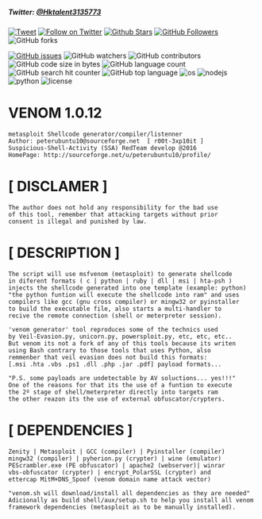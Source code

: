##### Twitter: [@Hktalent3135773](https://twitter.com/Hktalent3135773)
[![Tweet](https://img.shields.io/twitter/url/http/Hktalent3135773.svg?style=social)](https://twitter.com/intent/tweet?original_referer=https%3A%2F%2Fdeveloper.twitter.com%2Fen%2Fdocs%2Ftwitter-for-websites%2Ftweet-button%2Foverview&ref_src=twsrc%5Etfw&text=Venom%20-%20Automated%20Pentest%20Recon%20Scanner%20%40Hktalent3135773&tw_p=tweetbutton&url=https%3A%2F%2Fgithub.com%2Fhktalent%2FVenom)
[![Follow on Twitter](https://img.shields.io/twitter/follow/Hktalent3135773.svg?style=social&label=Follow)](https://twitter.com/intent/follow?screen_name=Hktalent3135773)
[![Github Stars](https://img.shields.io/github/stars/hktalent/Venom.svg?style=social&label=Stars&color=orange)](https://github.com/hktalent/Venom/) 
[![GitHub Followers](https://img.shields.io/github/followers/hktalent.svg?style=social&label=Follow)](https://github.com/hktalent/Venom/)
![GitHub forks](https://img.shields.io/github/forks/hktalent/Venom.svg?style=social&label=Fork)

[![GitHub issues](https://img.shields.io/github/issues/hktalent/Venom.svg)](https://github.com/hktalent/Venom/issues) 
![GitHub watchers](https://img.shields.io/github/watchers/hktalent/Venom.svg?label=Watch)
![GitHub contributors](https://img.shields.io/github/contributors/hktalent/Venom.svg?colorB=red&colorA=orange)
![GitHub code size in bytes](https://img.shields.io/github/languages/code-size/hktalent/Venom.svg?colorB=ff9988&colorA=006666)
![GitHub language count](https://img.shields.io/github/languages/count/hktalent/Venom.svg?colorB=995500&colorA=551166)
![GitHub search hit counter](https://img.shields.io/github/search/hktalent/Venom/goto.svg?colorB=0077ff&colorA=11aadd)
![GitHub top language](https://img.shields.io/github/languages/top/hktalent/Venom.svg?colorB=red&colorA=dd88ff)
![os](https://img.shields.io/badge/OS-Linux,%20Window,%20macOS-green.svg)
![nodejs](https://img.shields.io/badge/nodejs-blue.svg)
![python](https://img.shields.io/badge/python2-red.svg)
![license](https://img.shields.io/github/license/mashape/apistatus.svg)




# VENOM 1.0.12
```
metasploit Shellcode generator/compiler/listenner
Author: peterubuntu10@sourceforge.net  [ r00t-3xp10it ]
Suspicious-Shell-Activity (SSA) RedTeam develop @2016
HomePage: http://sourceforge.net/u/peterubuntu10/profile/
```

# [ DISCLAMER ]
```
The author does not hold any responsibility for the bad use
of this tool, remember that attacking targets without prior
consent is illegal and punished by law.
```

# [ DESCRIPTION ]
```
The script will use msfvenom (metasploit) to generate shellcode
in diferent formats ( c | python | ruby | dll | msi | hta-psh )
injects the shellcode generated into one template (example: python)
"the python funtion will execute the shellcode into ram" and uses
compilers like gcc (gnu cross compiler) or mingw32 or pyinstaller
to build the executable file, also starts a multi-handler to
recive the remote connection (shell or meterpreter session).

'venom generator' tool reproduces some of the technics used
by Veil-Evasion.py, unicorn.py, powersploit.py, etc, etc, etc..
But venom its not a fork of any of this tools because its writen
using Bash contrary to those tools that uses Python, also
remmenber that veil evasion does not build this formats:
[.msi .hta .vbs .ps1 .dll .php .jar .pdf] payload formats...

"P.S. some payloads are undetectable by AV soluctions... yes!!!"
One of the reasons for that its the use of a funtion to execute
the 2º stage of shell/meterpreter directly into targets ram
the other reazon its the use of external obfuscator/crypters.
```

# [ DEPENDENCIES ]
```
Zenity | Metasploit | GCC (compiler) | Pyinstaller (compiler)
mingw32 (compiler) | pyherion.py (crypter) | wine (emulator)
PEScrambler.exe (PE obfuscator) | apache2 (webserver)| winrar
vbs-obfuscator (crypter) | encrypt_PolarSSL (crypter) and
ettercap MitM+DNS_Spoof (venom domain name attack vector)

"venom.sh will download/install all dependencies as they are needed"
Adicionally as build shell/aux/setup.sh to help you install all venom
framework dependencies (metasploit as to be manually installed). 
```
